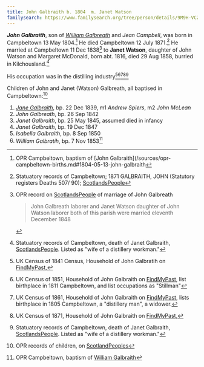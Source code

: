 ```yaml
---
title: John Galbraith b. 1804  m. Janet Watson
familysearch: https://www.familysearch.org/tree/person/details/9M9H-VCZ
---
```

***John Galbraith***, son of *[William Galbreath](galbreath-william-1780.md)* and *Jean Campbell*, was born in Campbeltown 13 May 1804.[^birth]
He died Campbeltown 12 July 1871.[^death] He married at Campbeltown 11 Dec 1838[^marriage] to **Janet Watson**, daughter of John Watson and Margaret McDonald, born abt. 1816, died 29 Aug 1858, burried in Kilchousland.[^janet-watson-death]

His occupation was in the distilling industry[^census1841][^census1851][^census1861][^census1871][^janet-watson-death]

Children of John and Janet (Watson) Galbreath, all baptised in Campbeltown:[^children]

1. *[Jane Galbraith](galbraith-jane-1839.md)*, bp. 22 Dec 1839, m1 *Andrew Spiers*, m2 *John McLean*
2. *John Galbreath*, bp. 26 Sep 1842
3. *Janet Galbraith*, bp. 25 May 1845, assumed died in infancy 
4. *Janet Galbraith*, bp. 19 Dec 1847
5. *Isabella Galbraith*, bp. 8 Sep 1850
6. *William Galbratih*, bp. 7 Nov 1853[^william-birth]

[^birth]: OPR Campbeltown, baptism of [John Galbraith](/sources/opr-campbeltown-births.md#1804-05-13-john-galbraith

[^death]: Statuatory records of Campbeltown; 1871 GALBRAITH, JOHN (Statutory registers Deaths 507/ 90); [ScotlandsPeople](https://www.scotlandspeople.gov.uk/view-image/nrs_stat_deaths/1349933)

[^janet-watson-death]: Statuatory records of Campbeltown, death of Janet Galbraith, [ScotlandsPeople](https://www.scotlandspeople.gov.uk/view-image/nrs_stat_deaths/251618).  Listed as "wife of a distillery workman."

[^marriage]:  OPR record on [ScotlandsPeople](https://www.scotlandspeople.gov.uk/view-image/nrs_opr_records/9531108?image=348) of marriage of John Galbreath 
    > John Galbreath laborer and Janet Watson 
    > daughter of John Watson laborer both of this parish
    > were married eleventh December 1848

[^children]: OPR records of children, on [ScotlandPeoples](https://www.scotlandspeople.gov.uk/record-results?search_type=people&event=%28B%20OR%20C%20OR%20S%29&record_type%5B0%5D=opr_births&church_type=Old%20Parish%20Registers&dl_cat=church&dl_rec=church-births-baptisms&surname=galbreath&surname_so=fuzzy&forename_so=starts&from_year=1839&to_year=1855&parent_names_so=fuzzy&parent_name_two=watson&parent_name_two_so=exact&county=ARGYLL&record=Church%20of%20Scotland%20%28old%20parish%20registers%29%20Roman%20Catholic%20Church%20Other%20churches&rd_real_name%5B0%5D=CAMPBELTOWN%20%28LANDWARD%29%20OR%20CAMPBELTOWN%20%28BURGH%29%20OR%20CAMPBELTOWN&rd_display_name%5B0%5D=CAMPBELTOWN%20%28LANDWARD%29%7CCAMPBELTOWN%20%28BURGH%29%7CCAMPBELTOWN_CAMPBELTOWN&rd_label%5B0%5D=CAMPBELTOWN&rd_name%5B0%5D=CAMPBELTOWN%20%2ALANDWARD%2A%20OR%20CAMPBELTOWN%20%2ABURGH%2A%20OR%20CAMPBELTOWN&sort=asc&order=Date&field=year)

[^census1841]: UK Census of 1841 Census, Household of John Galbratih on [FindMyPast](https://www.findmypast.com/transcript?id=GBC%2F1841%2F0016601178),

[^census1851]: UK Census of 1851, Household of John Galbraith on [FindMyPast](https://www.findmypast.com/transcript?id=GBC/1851/0019256466&expand=true), list birthplace in 1811 Campbeltown, and list occupations as "Stillman"

[^census1861]: UK Census of 1861, Household of John Galbraith on [FindMyPast](https://www.findmypast.com/transcript?id=GBC/1861/0022162427&expand=true),
lists birthplace in 1805 Campbeltown, a "distillery man", a widower.

[^census1871]: UK Census of 1871, Household of John Galbraith on [FindMyPast](https://www.findmypast.com/transcript?id=GBC%2F1871%2F0023441458), 

[^william-birth]: OPR Campbeltown, baptism of [William Galbraith](/sources/opr-campbeltown-births.md#1853-11-07-william-galbraith)
